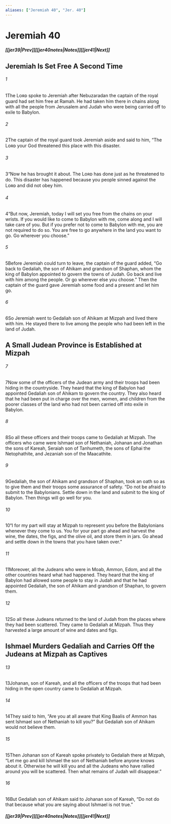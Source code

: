 ```yaml
---
aliases: ["Jeremiah 40", "Jer. 40"]
---
```

# Jeremiah 40
##### <span class=arrow-left></span>[[jer39|Prev]]<span class=navigation-separator></span>[[jer40notes|Notes]]<span class=navigation-separator></span>[[jer41|Next]]<span class=arrow-right></span>
## Jeremiah Is Set Free A Second Time
###### 1
<span class=verse-first>1</span>The Lᴏʀᴅ spoke to Jeremiah after Nebuzaradan the captain of the royal guard had set him free at Ramah. He had taken him there in chains along with all the people from Jerusalem and Judah who were being carried off to exile to Babylon.
###### 2
<span class=verse-body>2</span>The captain of the royal guard took Jeremiah aside and said to him, “The Lᴏʀᴅ your God threatened this place with this disaster.
###### 3
<span class=verse-body>3</span>“Now he has brought it about. The Lᴏʀᴅ has done just as he threatened to do. This disaster has happened because you people sinned against the Lᴏʀᴅ and did not obey him.
###### 4
<span class=verse-body>4</span>“But now, Jeremiah, today I will set you free from the chains on your wrists. If you would like to come to Babylon with me, come along and I will take care of you. But if you prefer not to come to Babylon with me, you are not required to do so. You are free to go anywhere in the land you want to go. Go wherever you choose.”
###### 5
<span class=verse-body>5</span>Before Jeremiah could turn to leave, the captain of the guard added, “Go back to Gedaliah, the son of Ahikam and grandson of Shaphan, whom the king of Babylon appointed to govern the towns of Judah. Go back and live with him among the people. Or go wherever else you choose.” Then the captain of the guard gave Jeremiah some food and a present and let him go.
###### 6
<span class=verse-body>6</span>So Jeremiah went to Gedaliah son of Ahikam at Mizpah and lived there with him. He stayed there to live among the people who had been left in the land of Judah.
## A Small Judean Province is Established at Mizpah
###### 7
<span class=verse-first>7</span>Now some of the officers of the Judean army and their troops had been hiding in the countryside. They heard that the king of Babylon had appointed Gedaliah son of Ahikam to govern the country. They also heard that he had been put in charge over the men, women, and children from the poorer classes of the land who had not been carried off into exile in Babylon.
###### 8
<span class=verse-body>8</span>So all these officers and their troops came to Gedaliah at Mizpah. The officers who came were Ishmael son of Nethaniah, Johanan and Jonathan the sons of Kareah, Seraiah son of Tanhumeth, the sons of Ephai the Netophathite, and Jezaniah son of the Maacathite.
###### 9
<span class=verse-body>9</span>Gedaliah, the son of Ahikam and grandson of Shaphan, took an oath so as to give them and their troops some assurance of safety. “Do not be afraid to submit to the Babylonians. Settle down in the land and submit to the king of Babylon. Then things will go well for you.
###### 10
<span class=verse-body>10</span>“I for my part will stay at Mizpah to represent you before the Babylonians whenever they come to us. You for your part go ahead and harvest the wine, the dates, the figs, and the olive oil, and store them in jars. Go ahead and settle down in the towns that you have taken over.”
###### 11
<span class=verse-body>11</span>Moreover, all the Judeans who were in Moab, Ammon, Edom, and all the other countries heard what had happened. They heard that the king of Babylon had allowed some people to stay in Judah and that he had appointed Gedaliah, the son of Ahikam and grandson of Shaphan, to govern them.
###### 12
<span class=verse-body>12</span>So all these Judeans returned to the land of Judah from the places where they had been scattered. They came to Gedaliah at Mizpah. Thus they harvested a large amount of wine and dates and figs.
## Ishmael Murders Gedaliah and Carries Off the Judeans at Mizpah as Captives
###### 13
<span class=verse-first>13</span>Johanan, son of Kareah, and all the officers of the troops that had been hiding in the open country came to Gedaliah at Mizpah.
###### 14
<span class=verse-body>14</span>They said to him, “Are you at all aware that King Baalis of Ammon has sent Ishmael son of Nethaniah to kill you?” But Gedaliah son of Ahikam would not believe them.
###### 15
<span class=verse-body>15</span>Then Johanan son of Kareah spoke privately to Gedaliah there at Mizpah, “Let me go and kill Ishmael the son of Nethaniah before anyone knows about it. Otherwise he will kill you and all the Judeans who have rallied around you will be scattered. Then what remains of Judah will disappear.”
###### 16
<span class=verse-body>16</span>But Gedaliah son of Ahikam said to Johanan son of Kareah, “Do not do that because what you are saying about Ishmael is not true.”
##### <span class=arrow-left></span>[[jer39|Prev]]<span class=navigation-separator></span>[[jer40notes|Notes]]<span class=navigation-separator></span>[[jer41|Next]]<span class=arrow-right></span>